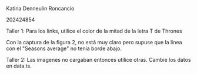 Katina Denneulin Roncancio

202424854

Taller 1: Para los links, utilice el color de la mitad de la letra T de Thrones 

Con la captura de la figura 2, no está muy claro pero supuse que la linea con el "Seasons average" no tenía borde abajo. 

Taller 2: Las imagenes no cargaban entonces utilice otras. Cambie los datos en data.ts. 
